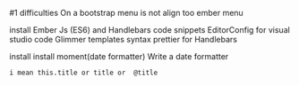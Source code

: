 #1 difficulties
On a bootstrap menu is not align too ember menu

install Ember Js (ES6) and Handlebars code snippets
    EditorConfig for visual studio code
    Glimmer templates syntax
    prettier for Handlebars

install
install moment(date formatter)
    Write a date formatter


    i mean this.title or title or  @title